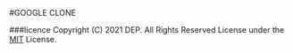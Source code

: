 #GOOGLE CLONE

###licence
Copyright (C) 2021 DEP. All Rights Reserved
License under the [MIT](License.txt) License.